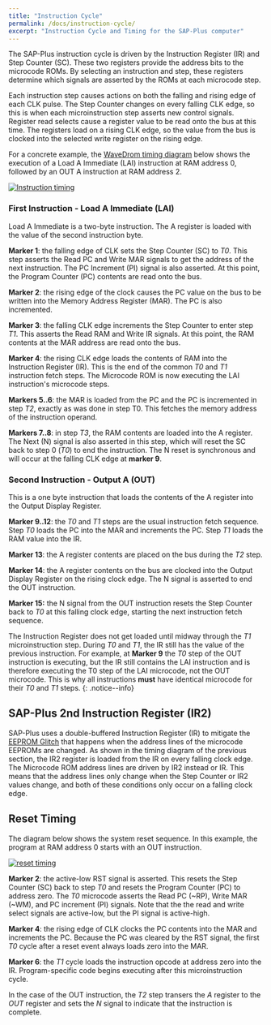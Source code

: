 ```yaml
---
title: "Instruction Cycle"
permalink: /docs/instruction-cycle/
excerpt: "Instruction Cycle and Timing for the SAP-Plus computer"
---
```


The SAP-Plus instruction cycle is driven by the Instruction Register (IR) and Step Counter (SC).  These two registers provide the address bits to the microcode ROMs. By selecting an instruction and step, these registers determine which signals are asserted by the ROMs at each microcode step.

Each instruction step causes actions on both the falling and rising edge of each CLK pulse. The Step Counter changes on every falling CLK edge, so this is when each microinstruction step asserts new control signals.  Register read selects cause a register value to be read onto the bus at this time.  The registers load on a rising CLK edge, so the value from the bus is clocked into the selected write register on the rising edge.

For a concrete example, the [WaveDrom timing diagram](https://wavedrom.com/) below shows the execution of a Load A Immediate (LAI) instruction at RAM address 0, followed by an OUT A instruction at RAM address 2.

[![Instruction timing](../../assets/images/timing-lai-out.png "Timing of LAI and OUT instructions")](../../assets/images/timing-lai-out.png)

### First Instruction - Load A Immediate (LAI)

Load A Immediate is a two-byte instruction.  The A register is loaded with the value of the second instruction byte.

**Marker 1**: the falling edge of CLK sets the Step Counter (SC) to _T0_.  This step asserts the Read PC and Write MAR signals to get the address of the next instruction.  The PC Increment (PI) signal is also asserted.  At this point, the Program Counter (PC) contents are read onto the bus.

**Marker 2**: the rising edge of the clock causes the PC value on the bus to be written into the Memory Address Register (MAR).  The PC is also incremented.

**Marker 3**: the falling CLK edge increments the Step Counter to enter step _T1_.  This asserts the Read RAM and Write IR signals.  At this point, the RAM contents at the MAR address are read onto the bus.

**Marker 4**: the rising CLK edge loads the contents of RAM into the Instruction Register (IR).  This is the end of the common _T0_ and _T1_ instruction fetch steps.  The Microcode ROM is now executing the LAI instruction's microcode steps.

**Markers 5..6**: the MAR is loaded from the PC and the PC is incremented in step _T2_, exactly as was done in step T0.  This fetches the memory address of the instruction operand.

**Markers 7..8**: in step _T3_, the RAM contents are loaded into the A register.  The Next (N) signal is also asserted in this step, which will reset the SC back to step 0 (_T0_) to end the instruction.  The N reset is synchronous and will occur at the falling CLK edge at **marker 9**.

### Second Instruction - Output A (OUT)

This is a one byte instruction that loads the contents of the A register into the Output Display Register.

**Marker 9..12**: the _T0_ and _T1_ steps are the usual instruction fetch sequence.  Step _T0_ loads the PC into the MAR and increments the PC.  Step _T1_ loads the RAM value into the IR.

**Marker 13**: the A register contents are placed on the bus during the _T2_ step.

**Marker 14**: the A register contents on the bus are clocked into the Output Display Register on the rising clock edge.  The N signal is asserted to end the OUT instruction.

**Marker 15:** the N signal from the OUT instruction resets the Step Counter back to _T0_ at this falling clock edge, starting the next instruction fetch sequence.

The Instruction Register does not get loaded until midway through the _T1_ microinstruction step. During _T0_ and _T1_, the IR still has the value of the previous instruction.  For example, at **Marker 9** the _T0_ step of the OUT instruction is executing, but the IR still contains the LAI instruction and is therefore executing the T0 step of the LAI microcode, not the OUT microcode.  This is why all instructions **must** have identical microcode for their _T0_ and _T1_ steps.
{: .notice--info}

## SAP-Plus 2nd Instruction Register (IR2)

SAP-Plus uses a double-buffered Instruction Register (IR) to mitigate the [EEPROM Glitch](https://tomnisbet.github.io/sap-plus/docs/eeprom-glitch/#sap-plus-design-to-avoid-the-glitch) that happens when the address lines of the microcode EEPROMs are changed.  As shown in the timing diagram of the previous section, the IR2 register is loaded from the IR on every falling clock edge. The Microcode ROM address lines are driven by IR2 instead or IR. This means that the address lines only change when the Step Counter or IR2 values change, and both of these conditions only occur on a falling clock edge.

## Reset Timing

The diagram below shows the system reset sequence.  In this example, the program at RAM address 0 starts with an OUT instruction.

[![reset timing](../../assets/images/timing-reset.png "Timing of the reset condition")](../../assets/images/timing-reset.png)

**Marker 2**: the active-low RST signal is asserted.  This resets the Step Counter (SC) back to step _T0_ and resets the Program Counter (PC) to address zero.  The _T0_ microcode asserts the Read PC (~RP), Write MAR (~WM), and PC increment (PI) signals.  Note that the the read and write select signals are active-low, but the PI signal is active-high.

**Marker 4**: the rising edge of CLK clocks the PC contents into the MAR and increments the PC.  Because the PC was cleared by the RST signal, the first _T0_ cycle after a reset event always loads zero into the MAR.

**Marker 6**: the _T1_ cycle loads the instruction opcode at address zero into the IR.  Program-specific code begins executing after this microinstruction cycle.  

In the case of the OUT instruction, the _T2_ step transers the _A_ register to the _OUT_ register and sets the _N_ signal to indicate that the instruction is complete.
